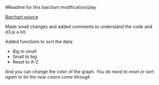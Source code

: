 #Readme for this barchart modification/play

[Barchart source](https://bl.ocks.org/mbostock/3886208)

Made small changes and added comments to understand the code and d3.js a bit.

Added functions to sort the data:
- Big to small
- Small to big
- Reset to A-Z

And you can change the color of the graph.
*You do need to reset or sort again to let the new colors come through*
